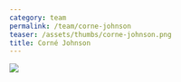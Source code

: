 ```yaml
---
category: team
permalink: /team/corne-johnson
teaser: /assets/thumbs/corne-johnson.png
title: Corné Johnson
---
```


<img src="/assets/img/corne-johnson.png" />
